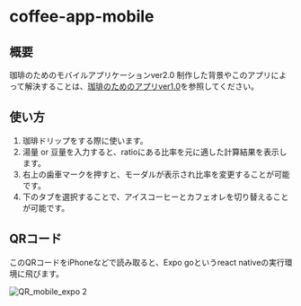 # coffee-app-mobile
## 概要
珈琲のためのモバイルアプリケーションver2.0
制作した背景やこのアプリによって解決することは、[珈琲のためのアプリver1.0](https://github.com/yk-mt12/good-time-with-coffee)を参照してください。

## 使い方
1. 珈琲ドリップをする際に使います。
2. 湯量 or 豆量を入力すると、ratioにある比率を元に適した計算結果を表示します。
3. 右上の歯車マークを押すと、モーダルが表示され比率を変更することが可能です。
4. 下のタブを選択することで、アイスコーヒーとカフェオレを切り替えることが可能です。

## QRコード
このQRコードをiPhoneなどで読み取ると、Expo goというreact nativeの実行環境に飛びます。

![QR_mobile_expo 2](https://user-images.githubusercontent.com/67742985/167137331-69c89100-cbd4-4200-a64c-fddc6390add8.png)
